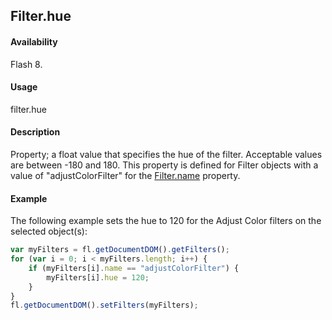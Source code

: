 ## Filter.hue

#### Availability

Flash 8.

#### Usage

filter.hue

#### Description

Property; a float value that specifies the hue of the filter. Acceptable values are between -180 and 180. This property is defined for Filter objects with a value of "adjustColorFilter" for the [Filter.name](../Filter_object/Filter13.md) property.

#### Example

The following example sets the hue to 120 for the Adjust Color filters on the selected object(s):

```javascript
var myFilters = fl.getDocumentDOM().getFilters();
for (var i = 0; i < myFilters.length; i++) {
    if (myFilters[i].name == "adjustColorFilter") {
        myFilters[i].hue = 120;
    }
}
fl.getDocumentDOM().setFilters(myFilters);
```
